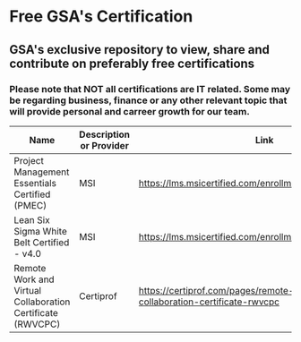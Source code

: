 # Free GSA's Certification

## GSA's exclusive repository to view, share and contribute on preferably free certifications

### Please note that NOT all certifications are IT related. Some may be regarding business, finance or any other relevant topic that will provide personal and carreer growth for our team. 

|Name|Description or Provider|Link|
|---|---|---|
|Project Management Essentials Certified (PMEC)|MSI|https://lms.msicertified.com/enrollments/65534478/details|
|Lean Six Sigma White Belt Certified - v4.0|MSI|https://lms.msicertified.com/enrollments/65534463/details|
|Remote Work and Virtual Collaboration Certificate (RWVCPC)|Certiprof|https://certiprof.com/pages/remote-work-and-virtual-collaboration-certificate-rwvcpc|
